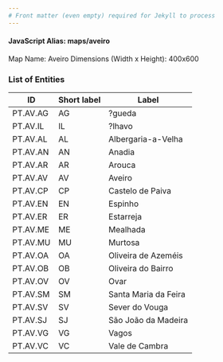 ```yaml
---
# Front matter (even empty) required for Jekyll to process
---
```


#### JavaScript Alias: maps/aveiro

Map Name: Aveiro
Dimensions (Width x Height): 400x600

### List of Entities

| ID       | Short label | Label                |
| -------- | ----------- | -------------------- |
| PT.AV.AG | AG          | ?gueda               |
| PT.AV.IL | IL          | ?lhavo               |
| PT.AV.AL | AL          | Albergaria-a-Velha   |
| PT.AV.AN | AN          | Anadia               |
| PT.AV.AR | AR          | Arouca               |
| PT.AV.AV | AV          | Aveiro               |
| PT.AV.CP | CP          | Castelo de Paiva     |
| PT.AV.EN | EN          | Espinho              |
| PT.AV.ER | ER          | Estarreja            |
| PT.AV.ME | ME          | Mealhada             |
| PT.AV.MU | MU          | Murtosa              |
| PT.AV.OA | OA          | Oliveira de Azeméis  |
| PT.AV.OB | OB          | Oliveira do Bairro   |
| PT.AV.OV | OV          | Ovar                 |
| PT.AV.SM | SM          | Santa Maria da Feira |
| PT.AV.SV | SV          | Sever do Vouga       |
| PT.AV.SJ | SJ          | São João da Madeira  |
| PT.AV.VG | VG          | Vagos                |
| PT.AV.VC | VC          | Vale de Cambra       |
